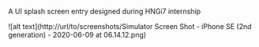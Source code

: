 A UI splash screen entry designed during HNGi7 internship 

![alt text](http://url/to/screenshots/Simulator Screen Shot - iPhone SE (2nd generation) - 2020-06-09 at 06.14.12.png)
